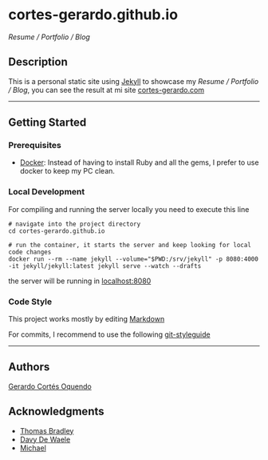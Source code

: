 # cortes-gerardo.github.io
_Resume / Portfolio / Blog_

## Description
This is a personal static site using [Jekyll](https://jekyllrb.com/) to showcase my _Resume / Portfolio / Blog_, you can see the result at mi site [cortes-gerardo.com](http://cortes-gerardo.com)

---

## Getting Started
### Prerequisites
- [Docker](https://www.docker.com/): Instead of having to install Ruby and all the gems, I prefer to use docker to keep my PC clean.

### Local Development
For compiling and running the server locally you need to execute this line

```shell
# navigate into the project directory
cd cortes-gerardo.github.io

# run the container, it starts the server and keep looking for local code changes  
docker run --rm --name jekyll --volume="$PWD:/srv/jekyll" -p 8080:4000 -it jekyll/jekyll:latest jekyll serve --watch --drafts
```
the server will be running in [localhost:8080](http://localhost:8080/)

### Code Style
This project works mostly by editing [Markdown](https://jekyllrb.com/docs/configuration/markdown)

For commits, I recommend to use the following [git-styleguide](https://udacity.github.io/git-styleguide/)

---

## Authors
[Gerardo Cortés Oquendo](mailto:gerardo.cortes.o@gmail.com)

## Acknowledgments
- [Thomas Bradley](https://www.youtube.com/playlist?list=PLWjCJDeWfDdfVEcLGAfdJn_HXyM4Y7_k-)
- [Davy De Waele](https://ddewaele.github.io/running-jekyll-in-docker/)
- [Michael](https://dev.to/michael/compile-a-jekyll-project-without-installing-jekyll-or-ruby-by-using-docker-4184)

